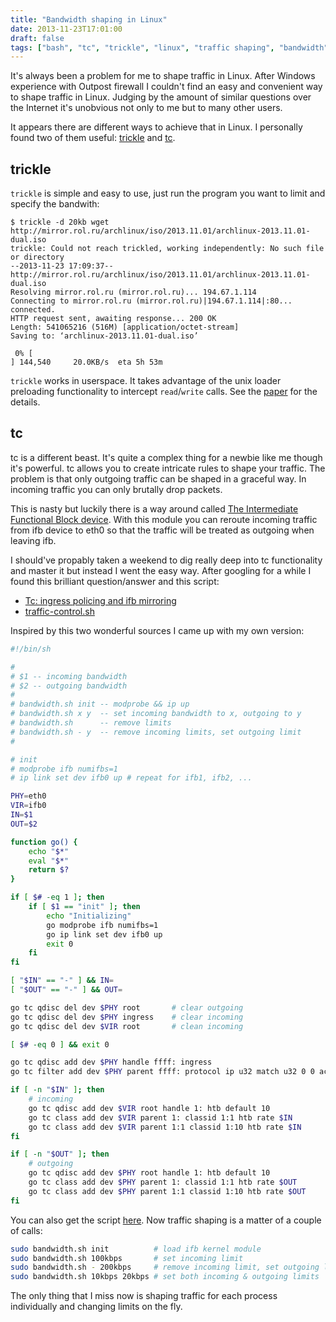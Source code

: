 ```yaml
---
title: "Bandwidth shaping in Linux"
date: 2013-11-23T17:01:00
draft: false
tags: ["bash", "tc", "trickle", "linux", "traffic shaping", "bandwidth"]
---
```


It's always been a problem for me to shape traffic in Linux. After Windows
experience with Outpost firewall I couldn't find an easy and convenient way
to shape traffic in Linux. Judging by the amount of similar questions over
the Internet it's unobvious not only to me but to many other users.

<!-- more -->

It appears there are different ways to achieve that in Linux. I personally found
two of them useful: [trickle][trickle] and [tc][tc].

## trickle

`trickle` is simple and easy to use, just run the program you want to limit
and specify the bandwith:

```
$ trickle -d 20kb wget http://mirror.rol.ru/archlinux/iso/2013.11.01/archlinux-2013.11.01-dual.iso
trickle: Could not reach trickled, working independently: No such file or directory
--2013-11-23 17:09:37--  http://mirror.rol.ru/archlinux/iso/2013.11.01/archlinux-2013.11.01-dual.iso
Resolving mirror.rol.ru (mirror.rol.ru)... 194.67.1.114
Connecting to mirror.rol.ru (mirror.rol.ru)|194.67.1.114|:80... connected.
HTTP request sent, awaiting response... 200 OK
Length: 541065216 (516M) [application/octet-stream]
Saving to: ‘archlinux-2013.11.01-dual.iso’

 0% [                                                                                      ] 144,540     20.0KB/s  eta 5h 53m
```

`trickle` works in userspace. It takes advantage of the unix loader preloading
functionality to intercept `read`/`write` calls. See the [paper][paper] for the
details.

## tc

tc is a different beast. It's quite a complex thing for a newbie like me though
it's powerful. tc allows you to create intricate rules to shape your traffic.
The problem is that only outgoing traffic can be shaped in a graceful way. In
incoming traffic you can only brutally drop packets.

This is nasty but luckily there is a way around called [The Intermediate
Functional Block device][ifb]. With this module you can reroute incoming traffic
from ifb device to eth0 so that the traffic will be treated as outgoing when
leaving ifb.

I should've propably taken a weekend to dig really deep into tc functionality
and master it but instead I went the easy way. After googling for a while I
found this brilliant question/answer and this script:

- [Tc: ingress policing and ifb mirroring][serverfault]
- [traffic-control.sh][script]

Inspired by this two wonderful sources I came up with my own version:

``` bash bandwidth.sh
#!/bin/sh

#
# $1 -- incoming bandwidth
# $2 -- outgoing bandwidth
#
# bandwidth.sh init -- modprobe && ip up
# bandwidth.sh x y  -- set incoming bandwidth to x, outgoing to y
# bandwidth.sh      -- remove limits
# bandwidth.sh - y  -- remove incoming limits, set outgoing limit
#

# init
# modprobe ifb numifbs=1
# ip link set dev ifb0 up # repeat for ifb1, ifb2, ...

PHY=eth0
VIR=ifb0
IN=$1
OUT=$2

function go() {
    echo "$*"
    eval "$*"
    return $?
}

if [ $# -eq 1 ]; then
    if [ $1 == "init" ]; then
        echo "Initializing"
        go modprobe ifb numifbs=1
        go ip link set dev ifb0 up
        exit 0
    fi
fi

[ "$IN" == "-" ] && IN=
[ "$OUT" == "-" ] && OUT=

go tc qdisc del dev $PHY root       # clear outgoing
go tc qdisc del dev $PHY ingress    # clear incoming
go tc qdisc del dev $VIR root       # clean incoming

[ $# -eq 0 ] && exit 0

go tc qdisc add dev $PHY handle ffff: ingress
go tc filter add dev $PHY parent ffff: protocol ip u32 match u32 0 0 action mirred egress redirect dev ifb0

if [ -n "$IN" ]; then
    # incoming
    go tc qdisc add dev $VIR root handle 1: htb default 10
    go tc class add dev $VIR parent 1: classid 1:1 htb rate $IN
    go tc class add dev $VIR parent 1:1 classid 1:10 htb rate $IN
fi

if [ -n "$OUT" ]; then
    # outgoing
    go tc qdisc add dev $PHY root handle 1: htb default 10
    go tc class add dev $PHY parent 1: classid 1:1 htb rate $OUT
    go tc class add dev $PHY parent 1:1 classid 1:10 htb rate $OUT
fi
```

You can also get the script [here][gist]. Now traffic shaping is a matter of
a couple of calls:

``` bash
sudo bandwidth.sh init          # load ifb kernel module
sudo bandwidth.sh 100kbps       # set incoming limit
sudo bandwidth.sh - 200kbps     # remove incoming limit, set outgoing limit
sudo bandwidth.sh 10kbps 20kbps # set both incoming & outgoing limits
```

The only thing that I miss now is shaping traffic for each process individually
and changing limits on the fly.

[trickle]: http://monkey.org/~marius/pages/?page=trickle
[tc]: http://tldp.org/HOWTO/Traffic-Control-HOWTO/intro.html
[paper]: http://monkey.org/~marius/trickle/trickle.pdf
[serverfault]: http://serverfault.com/questions/350023/tc-ingress-policing-and-ifb-mirroring
[script]: https://github.com/rfrail3/misc/blob/master/tc/traffic-control.sh
[ifb]: http://www.linuxfoundation.org/collaborate/workgroups/networking/ifb
[gist]: https://gist.github.com/balta2ar/7614370
